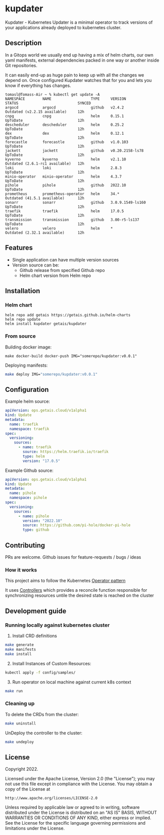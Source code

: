 # kupdater
Kupdater - Kubernetes Updater is a minimal operator to track versions of your applications already deployed to kubernetes cluster.

## Description
In a Gitops world we usually end up having a mix of helm charts, our own yaml manifests, external dependencies packed in one way or another inside Git repositories. 

It can easily end-up as huge pain to keep up with all the changes we depend on. 
Once configured Kupdater watches that for you and lets you know if everything has changes.

```
tomasl@Tomass-Air ~ % kubectl get update -A
NAMESPACE        NAME                  TYPE     VERSION            STATUS                           SYNCED
argocd           argocd                github   v2.4.2             Outdated (v2.2.15 available)     12h
cnpg             cnpg                  helm     0.15.1             UpToDate                         12h
descheduler      descheduler           helm     0.25.2             UpToDate                         12h
dex              dex                   helm     0.12.1             UpToDate                         12h
forecastle       forecastle            github   v1.0.103           UpToDate                         12h
jackett          jackett               github   v0.20.2158-ls78    UpToDate                         12h
kyverno          kyverno               helm     v2.1.10            Outdated (2.6.1-rc1 available)   12h
loki             loki                  helm     2.8.3              UpToDate                         12h
minio-operator   minio-operator        helm     4.3.7              UpToDate                         12h
pihole           pihole                github   2022.10            UpToDate                         12h
prometheus       prometheus-operator   helm     34.*               Outdated (41.5.1 available)      12h
sonarr           sonarr                github   3.0.9.1549-ls160   UpToDate                         12h
traefik          traefik               helm     17.0.5             UpToDate                         12h
transmission     transmission          github   3.00-r5-ls137      UpToDate                         12h
velero           velero                helm     *                  Outdated (2.32.1 available)      12h
```

## Features
- Single application can have multiple version sources
- Version source can be:
  - Github release from specified Github repo
  - Helm chart version from Helm repo

## Installation
### Helm chart
```
helm repo add getais https://getais.github.io/helm-charts
helm repo update
helm install kupdater getais/kupdater
```

### From source
Building docker image:
```
make docker-build docker-push IMG="somerepo/kupdater:v0.0.1"
```
Deploying manifests:
```bash
make deploy IMG="somerepo/kupdater:v0.0.1"
```

## Configuration
Example helm source:
```yaml
apiVersion: ops.getais.cloud/v1alpha1
kind: Update
metadata:
  name: traefik
  namespace: traefik
spec:
  versioning:
    sources:
      - name: traefik
        source: https://helm.traefik.io/traefik
        type: helm
        version: "17.0.5"
```

Example Github source:
```yaml
apiVersion: ops.getais.cloud/v1alpha1
kind: Update
metadata:
  name: pihole
  namespace: pihole
spec:
  versioning:
    sources:
      - name: pihole
        version: "2022.10"
        source: https://github.com/pi-hole/docker-pi-hole
        type: github
```

## Contributing
PRs are welcome. 
Github issues for feature-requests / bugs / ideas

### How it works
This project aims to follow the Kubernetes [Operator pattern](https://kubernetes.io/docs/concepts/extend-kubernetes/operator/)

It uses [Controllers](https://kubernetes.io/docs/concepts/architecture/controller/) 
which provides a reconcile function responsible for synchronizing resources untile the desired state is reached on the cluster 

## Development guide

### Running locally against kubernetes cluster
1. Install CRD definitions
```bash
make generate
make manifests
make install
```
2. Install Instances of Custom Resources:

```sh
kubectl apply -f config/samples/
```

3. Run operator on local machine against current k8s context
```bash
make run
```

### Cleaning up
To delete the CRDs from the cluster:

```sh
make uninstall
```

UnDeploy the controller to the cluster:

```sh
make undeploy
```

## License

Copyright 2022.

Licensed under the Apache License, Version 2.0 (the "License");
you may not use this file except in compliance with the License.
You may obtain a copy of the License at

    http://www.apache.org/licenses/LICENSE-2.0

Unless required by applicable law or agreed to in writing, software
distributed under the License is distributed on an "AS IS" BASIS,
WITHOUT WARRANTIES OR CONDITIONS OF ANY KIND, either express or implied.
See the License for the specific language governing permissions and
limitations under the License.

